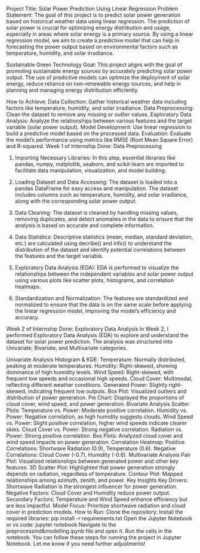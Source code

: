 Project Title: Solar Power Prediction Using Linear Regression
Problem Statement:
The goal of this project is to predict solar power generation based on historical weather data using linear regression. The prediction of solar power is crucial for optimizing energy distribution and usage, especially in areas where solar energy is a primary source. By using a linear regression model, we aim to create a predictive model that can help in forecasting the power output based on environmental factors such as temperature, humidity, and solar irradiance.

Sustainable Green Technology Goal:
This project aligns with the goal of promoting sustainable energy sources by accurately predicting solar power output. The use of predictive models can optimize the deployment of solar energy, reduce reliance on non-renewable energy sources, and help in planning and managing energy distribution efficiently.

How to Achieve:
Data Collection: Gather historical weather data including factors like temperature, humidity, and solar irradiance.
Data Preprocessing: Clean the dataset to remove any missing or outlier values.
Exploratory Data Analysis: Analyze the relationships between various features and the target variable (solar power output).
Model Development: Use linear regression to build a predictive model based on the processed data.
Evaluation: Evaluate the model’s performance using metrics like RMSE (Root Mean Square Error) and R-squared.
Week 1 of Internship Done: Data Preprocessing
1. Importing Necessary Libraries:
In this step, essential libraries like pandas, numpy, matplotlib, seaborn, and scikit-learn are imported to facilitate data manipulation, visualization, and model building.

2. Loading Dataset and Data Accessing:
The dataset is loaded into a pandas DataFrame for easy access and manipulation. The dataset includes columns such as temperature, humidity, and solar irradiance, along with the corresponding solar power output.

3. Data Cleaning:
The dataset is cleaned by handling missing values, removing duplicates, and detect anomalies in the data to ensure that the analysis is based on accurate and complete information.

4. Data Statistics:
Descriptive statistics (mean, median, standard deviation, etc.) are calculated using decribe() and info() to understand the distribution of the dataset and identify potential correlations between the features and the target variable.

5. Exploratory Data Analysis (EDA):
EDA is performed to visualize the relationships between the independent variables and solar power output using various plots like scatter plots, histograms, and correlation heatmaps.

6. Standardization and Normalization:
The features are standardized and normalized to ensure that the data is on the same scale before applying the linear regression model, improving the model’s efficiency and accuracy.

Week 2 of Internship Done: Exploratory Data Analysis
In Week 2, I performed Exploratory Data Analysis (EDA) to explore and understand the dataset for solar power prediction. The analysis was structured into Univariate, Bivariate, and Multivariate categories.

Univariate Analysis
Histogram & KDE: Temperature: Normally distributed, peaking at moderate temperatures. Humidity: Right-skewed, showing dominance of high humidity levels. Wind Speed: Right-skewed, with frequent low speeds and occasional high speeds. Cloud Cover: Multimodal, reflecting different weather conditions. Generated Power: Slightly right-skewed, indicating frequent low outputs.
Box Plot: Visualized outliers and distribution of power generation.
Pie Chart: Displayed the proportions of cloud cover, wind speed, and power generation.
Bivariate Analysis
Scatter Plots: Temperature vs. Power: Moderate positive correlation. Humidity vs. Power: Negative correlation, as high humidity suggests clouds. Wind Speed vs. Power: Slight positive correlation, higher wind speeds indicate clearer skies. Cloud Cover vs. Power: Strong negative correlation. Radiation vs. Power: Strong positive correlation.
Box Plots: Analyzed cloud cover and wind speed impacts on power generation.
Correlation Heatmap: Positive Correlations: Shortwave Radiation (0.9), Temperature (0.6). Negative Correlations: Cloud Cover (-0.7), Humidity (-0.6).
Multivariate Analysis
Pair Plot: Visualized relationships between generated power and other key features.
3D Scatter Plot: Highlighted that power generation strongly depends on radiation, regardless of temperature.
Contour Plot: Mapped relationships among azimuth, zenith, and power.
Key Insights
Key Drivers: Shortwave Radiation is the strongest influencer for power generation.
Negative Factors: Cloud Cover and Humidity reduce power output.
Secondary Factors: Temperature and Wind Speed enhance efficiency but are less impactful.
Model Focus: Prioritize shortwave radiation and cloud cover in prediction models.
How to Run:
Clone the repository:
Install the required libraries:
pip install -r requirements.txt
Open the Jupyter Notebook or vs code:
jupyter notebook
Navigate to the preprocessind&modelling.ipynb file and open it.
Run the cells in the notebook.
You can follow these steps for running the project in Jupyter Notebook. Let me know if you need further adjustments!
